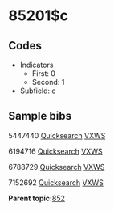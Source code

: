 # 85201$c

## Codes

-   Indicators
    -   First: 0
    -   Second: 1
-   Subfield: c

## Sample bibs

5447440 [Quicksearch](https://search.library.yale.edu/catalog/5447440) [VXWS](http://prodorbis.library.yale.edu:7014/vxws/GetHoldingsService?bibId=5447440)

6194716 [Quicksearch](https://search.library.yale.edu/catalog/6194716) [VXWS](http://prodorbis.library.yale.edu:7014/vxws/GetHoldingsService?bibId=6194716)

6788729 [Quicksearch](https://search.library.yale.edu/catalog/6788729) [VXWS](http://prodorbis.library.yale.edu:7014/vxws/GetHoldingsService?bibId=6788729)

7152692 [Quicksearch](https://search.library.yale.edu/catalog/7152692) [VXWS](http://prodorbis.library.yale.edu:7014/vxws/GetHoldingsService?bibId=7152692)

**Parent topic:**[852](../../tags/852/852.md)

